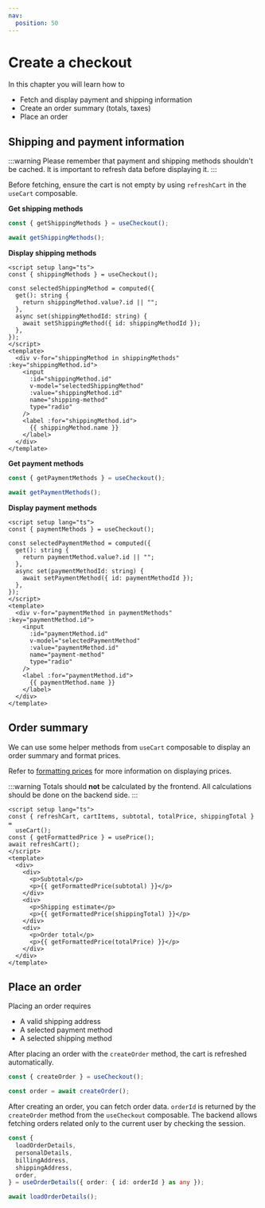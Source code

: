 ```yaml
---
nav:
  position: 50
---
```


# Create a checkout

In this chapter you will learn how to

- Fetch and display payment and shipping information
- Create an order summary (totals, taxes)
- Place an order

## Shipping and payment information

:::warning
Please remember that payment and shipping methods shouldn't be cached.
It is important to refresh data before displaying it.
:::

Before fetching, ensure the cart is not empty by using `refreshCart` in the `useCart` composable.

**Get shipping methods**

```ts
const { getShippingMethods } = useCheckout();

await getShippingMethods();
```

**Display shipping methods**

```vue
<script setup lang="ts">
const { shippingMethods } = useCheckout();

const selectedShippingMethod = computed({
  get(): string {
    return shippingMethod.value?.id || "";
  },
  async set(shippingMethodId: string) {
    await setShippingMethod({ id: shippingMethodId });
  },
});
</script>
<template>
  <div v-for="shippingMethod in shippingMethods" :key="shippingMethod.id">
    <input
      :id="shippingMethod.id"
      v-model="selectedShippingMethod"
      :value="shippingMethod.id"
      name="shipping-method"
      type="radio"
    />
    <label :for="shippingMethod.id">
      {{ shippingMethod.name }}
    </label>
  </div>
</template>
```

**Get payment methods**

```ts
const { getPaymentMethods } = useCheckout();

await getPaymentMethods();
```

**Display payment methods**

```vue
<script setup lang="ts">
const { paymentMethods } = useCheckout();

const selectedPaymentMethod = computed({
  get(): string {
    return paymentMethod.value?.id || "";
  },
  async set(paymentMethodId: string) {
    await setPaymentMethod({ id: paymentMethodId });
  },
});
</script>
<template>
  <div v-for="paymentMethod in paymentMethods" :key="paymentMethod.id">
    <input
      :id="paymentMethod.id"
      v-model="selectedPaymentMethod"
      :value="paymentMethod.id"
      name="payment-method"
      type="radio"
    />
    <label :for="paymentMethod.id">
      {{ paymentMethod.name }}
    </label>
  </div>
</template>
```

## Order summary

We can use some helper methods from `useCart` composable to display an order summary and format prices.

Refer to [formatting prices](prices.md) for more information on displaying prices.

:::warning
Totals should **not** be calculated by the frontend. All calculations should be done on the backend side.
:::

```vue
<script setup lang="ts">
const { refreshCart, cartItems, subtotal, totalPrice, shippingTotal } =
  useCart();
const { getFormattedPrice } = usePrice();
await refreshCart();
</script>
<template>
  <div>
    <div>
      <p>Subtotal</p>
      <p>{{ getFormattedPrice(subtotal) }}</p>
    </div>
    <div>
      <p>Shipping estimate</p>
      <p>{{ getFormattedPrice(shippingTotal) }}</p>
    </div>
    <div>
      <p>Order total</p>
      <p>{{ getFormattedPrice(totalPrice) }}</p>
    </div>
  </div>
</template>
```

## Place an order

Placing an order requires

- A valid shipping address
- A selected payment method
- A selected shipping method

After placing an order with the `createOrder` method, the cart is refreshed automatically.

```ts
const { createOrder } = useCheckout();

const order = await createOrder();
```

After creating an order, you can fetch order data. `orderId` is returned by the `createOrder` method from the `useCheckout` composable.
The backend allows fetching orders related only to the current user by checking the session.

```ts
const {
  loadOrderDetails,
  personalDetails,
  billingAddress,
  shippingAddress,
  order,
} = useOrderDetails({ order: { id: orderId } as any });

await loadOrderDetails();
```
